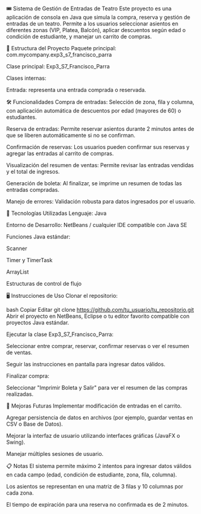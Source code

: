 🎟️ Sistema de Gestión de Entradas de Teatro
Este proyecto es una aplicación de consola en Java que simula la compra, reserva y gestión de entradas de un teatro. Permite a los usuarios seleccionar asientos en diferentes zonas (VIP, Platea, Balcón), aplicar descuentos según edad o condición de estudiante, y manejar un carrito de compras.

📂 Estructura del Proyecto
Paquete principal: com.mycompany.exp3_s7_francisco_parra

Clase principal: Exp3_S7_Francisco_Parra

Clases internas:

Entrada: representa una entrada comprada o reservada.

🛠️ Funcionalidades
Compra de entradas: Selección de zona, fila y columna, con aplicación automática de descuentos por edad (mayores de 60) o estudiantes.

Reserva de entradas: Permite reservar asientos durante 2 minutos antes de que se liberen automáticamente si no se confirman.

Confirmación de reservas: Los usuarios pueden confirmar sus reservas y agregar las entradas al carrito de compras.

Visualización del resumen de ventas: Permite revisar las entradas vendidas y el total de ingresos.

Generación de boleta: Al finalizar, se imprime un resumen de todas las entradas compradas.

Manejo de errores: Validación robusta para datos ingresados por el usuario.

🧩 Tecnologías Utilizadas
Lenguaje: Java

Entorno de Desarrollo: NetBeans / cualquier IDE compatible con Java SE

Funciones Java estándar:

Scanner

Timer y TimerTask

ArrayList

Estructuras de control de flujo

🖥️ Instrucciones de Uso
Clonar el repositorio:

bash
Copiar
Editar
git clone https://github.com/tu_usuario/tu_repositorio.git
Abrir el proyecto en NetBeans, Eclipse o tu editor favorito compatible con proyectos Java estándar.

Ejecutar la clase Exp3_S7_Francisco_Parra:

Seleccionar entre comprar, reservar, confirmar reservas o ver el resumen de ventas.

Seguir las instrucciones en pantalla para ingresar datos válidos.

Finalizar compra:

Seleccionar "Imprimir Boleta y Salir" para ver el resumen de las compras realizadas.

🎯 Mejoras Futuras
Implementar modificación de entradas en el carrito.

Agregar persistencia de datos en archivos (por ejemplo, guardar ventas en CSV o Base de Datos).

Mejorar la interfaz de usuario utilizando interfaces gráficas (JavaFX o Swing).

Manejar múltiples sesiones de usuario.

📋 Notas
El sistema permite máximo 2 intentos para ingresar datos válidos en cada campo (edad, condición de estudiante, zona, fila, columna).

Los asientos se representan en una matriz de 3 filas y 10 columnas por cada zona.

El tiempo de expiración para una reserva no confirmada es de 2 minutos.
